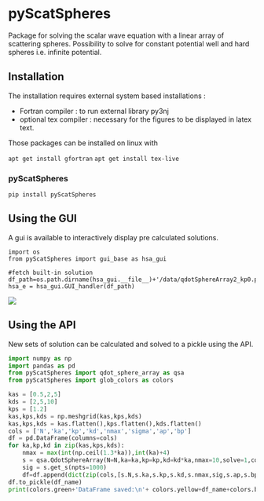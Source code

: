 # pyScatSpheres

Package for solving the scalar wave equation  with a linear array of scattering spheres.
Possibility to solve for constant potential well and hard spheres i.e. infinite potential.

## Installation

The installation requires external system based installations :

- Fortran compiler : to run external library py3nj
- optional tex compiler : necessary for the figures to be displayed in latex text.

Those packages can be installed on linux with

`apt get install gfortran`
`apt get install tex-live`


### pyScatSpheres

`pip install pyScatSpheres`


## Using the GUI
A gui is available to interactively display pre calculated solutions.

```
import os
from pyScatSpheres import gui_base as hsa_gui

#fetch built-in solution
df_path=os.path.dirname(hsa_gui.__file__)+'/data/qdotSphereArray2_kp0.pkl'
hsa_e = hsa_gui.GUI_handler(df_path)
```

[![](https://pyscatspheres.readthedocs.io/en/latest/figures/gui_screenshot.png)](https://pyscatspheres.readthedocs.io/en/latest/figures/gui_screenshot.png)

## Using the API
New sets of solution can be calculated and solved to a pickle using the API.

```python
import numpy as np
import pandas as pd
from pyScatSpheres import qdot_sphere_array as qsa
from pyScatSpheres import glob_colors as colors

kas = [0.5,2,5]
kds = [2,5,10]
kps = [1.2]
kas,kps,kds = np.meshgrid(kas,kps,kds)
kas,kps,kds = kas.flatten(),kps.flatten(),kds.flatten()
cols = ['N','ka','kp','kd','nmax','sigma','ap','bp']
df = pd.DataFrame(columns=cols)
for ka,kp,kd in zip(kas,kps,kds):
    nmax = max(int(np.ceil(1.3*ka)),int(ka)+4)
    s = qsa.QdotSphereArray(N=N,ka=ka,kp=kp,kd=kd*ka,nmax=10,solve=1,copt=1)
    sig = s.get_s(npts=1000)
    df=df.append(dict(zip(cols,[s.N,s.ka,s.kp,s.kd,s.nmax,sig,s.ap,s.bp])),ignore_index=True)
df.to_pickle(df_name)
print(colors.green+'DataFrame saved:\n'+ colors.yellow+df_name+colors.black)
```
